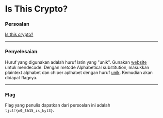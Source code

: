 # Is This Crypto?

### Persoalan

[Is this crypto?](https://static.tjctf.org/e141851decd4f7afab034c7055db229bd54011d2860ebd622302088fd4e062ae_file.txt)
____________________________________

### Penyelesaian

Huruf yang digunakan adalah huruf latin yang "unik". Gunakan [website](https://cryptii.com/pipes/caesar-cipher) untuk mendecode. Dengan metode Alphabetical substitution, masukkan plaintext alphabet dan chiper aplhabet dengan huruf [unik](https://jrgraphix.net/r/Unicode/00A0-00FF).
Kemudian akan didapat flagnya.
____________________________________

### Flag

Flag yang penulis dapatkan dari persoalan ini adalah `tjctf{n0_th15_is_kyl3}`.
